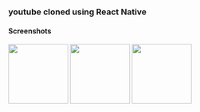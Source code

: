 ### youtube cloned using React Native

#### Screenshots

<img style="height: 120px;" src="https://user-images.githubusercontent.com/66674500/147114192-a8e54bb0-e8d7-4722-ad94-40e8460a6c06.png" />
<img style="height: 120px;" src="https://user-images.githubusercontent.com/66674500/147114236-8f49b29c-2d91-4e0c-bd36-6fdd7da5ca80.png" />
<img style="height: 120px;" src="https://user-images.githubusercontent.com/66674500/147114726-8df0d5ca-3e9c-475b-90c0-bdc979c82342.png" />
<!-- 
![1](https://user-images.githubusercontent.com/66674500/147114192-a8e54bb0-e8d7-4722-ad94-40e8460a6c06.png)
![2](https://user-images.githubusercontent.com/66674500/147114236-8f49b29c-2d91-4e0c-bd36-6fdd7da5ca80.png)
![3](https://user-images.githubusercontent.com/66674500/147114726-8df0d5ca-3e9c-475b-90c0-bdc979c82342.png)
 -->
